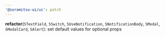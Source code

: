 ```yaml
---
'@soramitsu-ui/ui': patch
---
```


**refactor**(`STextField`, `SSwitch`, `SUseNotification`, `SNotificationBody`, `SModal`, `SModalCard`, `SAlert`): set default values for optional props
